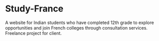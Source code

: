 # Study-France
A website for Indian students who have completed 12th grade to explore opportunities and join French colleges through consultation services. Freelance project for client.
